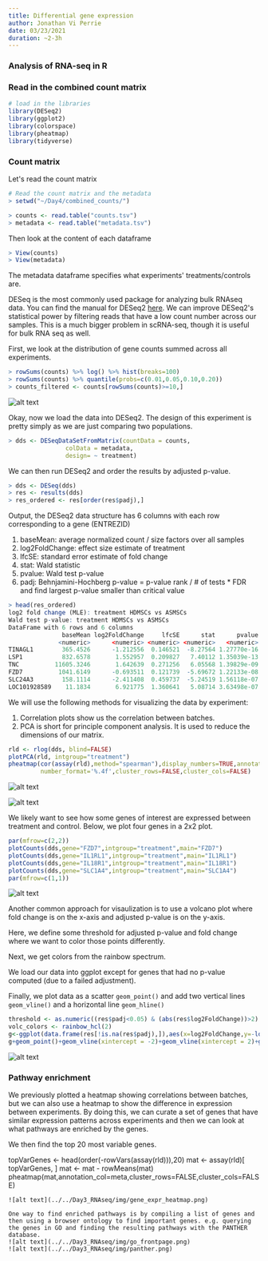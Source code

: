 ```yaml
---
title: Differential gene expression
author: Jonathan Vi Perrie
date: 03/23/2021
duration: ~2-3h 
---
```



### Analysis of RNA-seq in R

### Read in the combined count matrix

```R
# load in the libraries
library(DESeq2)
library(ggplot2)
library(colorspace)
library(pheatmap)
library(tidyverse)
```

### Count matrix
Let's read the count matrix

```R
# Read the count matrix and the metadata
> setwd("~/Day4/combined_counts/")

> counts <- read.table("counts.tsv")
> metadata <- read.table("metadata.tsv")
```

Then look at the content of each dataframe

```R
> View(counts)
> View(metadata)
```

The metadata dataframe specifies what experiments' treatments/controls are.


DESeq is the most commonly used package for analyzing bulk RNAseq data. You can find the manual for DESeq2 [here](http://www.bioconductor.org/packages/release/bioc/vignettes/DESeq2/inst/doc/DESeq2.html).
We can improve DESeq2's statistical power by filtering reads that have a low count number across our samples. This is a much bigger problem in scRNA-seq, though it is useful for bulk RNA seq as well.

First, we look at the distribution of gene counts summed across all experiments. 
```R
> rowSums(counts) %>% log() %>% hist(breaks=100)
> rowSums(counts) %>% quantile(probs=c(0.01,0.05,0.10,0.20))
> counts_filtered <- counts[rowSums(counts)>=10,]
```

![alt text](../../Day3_RNAseq/img/hist.png)

Okay, now we load the data into DESeq2. The design of this experiment is pretty simply as we are just comparing two populations. 

```R
> dds <- DESeqDataSetFromMatrix(countData = counts,
				colData = metadata,
				design= ~ treatment)
```

We can then run DESeq2 and order the results by adjusted p-value. 
```R
> dds <- DESeq(dds)
> res <- results(dds)
> res_ordered <- res[order(res$padj),]
```
Output, the DESeq2 data structure has 6 columns with each row corresponding to a gene (ENTREZID)
1. baseMean: average normalized count / size factors over all samples
2. log2FoldChange: effect size estimate of treatment
3. lfcSE: standard error estimate of fold change
4. stat: Wald statistic
5. pvalue: Wald test p-value
6. padj: Behnjamini-Hochberg p-value = p-value rank / # of tests * FDR and find largest p-value smaller than critical value
```R
> head(res_ordered)
log2 fold change (MLE): treatment HDMSCs vs ASMSCs 
Wald test p-value: treatment HDMSCs vs ASMSCs 
DataFrame with 6 rows and 6 columns
               baseMean log2FoldChange     lfcSE      stat      pvalue   padj
              <numeric>      <numeric> <numeric> <numeric>   <numeric>   <numeric>
TINAGL1        365.4526      -1.212556  0.146521  -8.27564 1.27770e-16 1.95514e-12
LSP1           832.6578       1.552957  0.209827   7.40112 1.35039e-13 1.03318e-09
TNC          11605.3246       1.642639  0.271256   6.05568 1.39829e-09 7.13220e-06
FZD7          1041.6149      -0.693511  0.121739  -5.69672 1.22133e-08 4.67218e-05
SLC24A3        158.1114      -2.411408  0.459737  -5.24519 1.56118e-07 4.77784e-04
LOC101928589    11.1834       6.921775  1.360641   5.08714 3.63498e-07 9.27040e-04

```

We will use the following methods for visualizing the data by experiment:
1. Correlation plots show us the correlation between batches.
2. PCA is short for principle component analysis. It is used to reduce the dimensions of our matrix.


```R
rld <- rlog(dds, blind=FALSE)
plotPCA(rld, intgroup="treatment")
pheatmap(cor(assay(rld),method="spearman"),display_numbers=TRUE,annotation_col=meta,
         number_format='%.4f',cluster_rows=FALSE,cluster_cols=FALSE)
```
![alt text](../../Day3_RNAseq/img/pca.png)

![alt text](../../Day3_RNAseq/img/batch_cor.png)

We likely want to see how some genes of interest are expressed between treatment and control. Below, we plot four genes
in a 2x2 plot. 
```R
par(mfrow=c(2,2))
plotCounts(dds,gene="FZD7",intgroup="treatment",main="FZD7")
plotCounts(dds,gene="IL1RL1",intgroup="treatment",main="IL1RL1")
plotCounts(dds,gene="IL18R1",intgroup="treatment",main="IL18R1")
plotCounts(dds,gene="SLC1A4",intgroup="treatment",main="SLC1A4")
par(mfrow=c(1,1))
```
![alt text](../../Day3_RNAseq/img/scatter_plot.png)

Another common approach for visaulization is to use a volcano plot where fold change is on the x-axis and adjusted p-value is
on the y-axis. 

Here, we define some threshold for adjusted p-value and fold change where we want to color those points differently.

Next, we get colors from the rainbow spectrum.

We load our data into ggplot except for genes that had no p-value computed (due to a failed adjustment).

Finally, we plot data as a scatter `geom_point()` and add two vertical lines `geom_vline()` and a horizontal line `geom_hline()`

```R
threshold <- as.numeric((res$padj<0.05) & (abs(res$log2FoldChange))>2) + 1 
volc_colors <- rainbow_hcl(2)
g<-ggplot(data.frame(res[!is.na(res$padj),]),aes(x=log2FoldChange,y=-log10(padj),colour=volc_colors[threshold[!is.na(res$padj)]]))
g+geom_point()+geom_vline(xintercept = -2)+geom_vline(xintercept = 2)+geom_hline(yintercept = abs(log10(0.05)))+theme_bw()+labs(color="")

```
![alt text](../../Day3_RNAseq/img/volcano.png)

### Pathway enrichment 

We previously plotted a heatmap showing correlations between batches, but we can also use a heatmap to show the difference
in expression between experiments. By doing this, we can curate a set of genes that have similar expression patterns across 
experiments and then we can look at what pathways are enriched by the genes. 

We then find the top 20 most variable genes.

topVarGenes <- head(order(-rowVars(assay(rld))),20)
mat <- assay(rld)[ topVarGenes, ]
mat <- mat - rowMeans(mat)
pheatmap(mat,annotation_col=meta,cluster_rows=FALSE,cluster_cols=FALSE)
```
![alt text](../../Day3_RNAseq/img/gene_expr_heatmap.png)

One way to find enriched pathways is by compiling a list of genes and then using a browser ontology to find important genes. e.g. querying the genes in GO and finding the resulting pathways with the PANTHER database. 
![alt text](../../Day3_RNAseq/img/go_frontpage.png)
![alt text](../../Day3_RNAseq/img/panther.png) 
